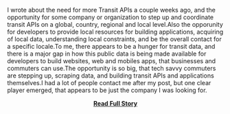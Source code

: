 <p>I wrote about the need for more Transit APIs a couple weeks ago, and the opportunity for some company or organization to step up and coordinate transit APIs on a global, country, regional and local level.Also the opporunity for developers to provide local resources for building applications, acquiring of local data, understanding local constraints, and be the overall contact for a specific locale.To me, there appears to be a hunger for transit data, and there is a major gap in how this public data is being made available for developers to build websites, web and mobiles apps, that businesses and commuters can use.The opportunity is so big, that tech savvy commuters are stepping up, scraping data, and building transit APIs and applications themselves.I had a lot of people contact me after my post, but one clear player emerged, that appears to be just the company I was looking for.</p>
<center><p><a href="http://www.apievangelist.com/2011/09/26/a-single-provider-for-high-quality-transit-data-and-apis/" style='padding:25px; font-sze:18px; font-weight: bold;'>Read Full Story</a></p></center>
